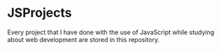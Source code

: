# JSProjects

Every project that I have done with the use of JavaScript while studying about web development are stored in this repository.
